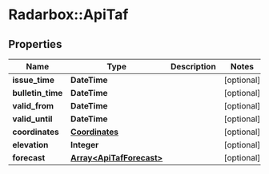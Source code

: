 # Radarbox::ApiTaf

## Properties
Name | Type | Description | Notes
------------ | ------------- | ------------- | -------------
**issue_time** | **DateTime** |  | [optional] 
**bulletin_time** | **DateTime** |  | [optional] 
**valid_from** | **DateTime** |  | [optional] 
**valid_until** | **DateTime** |  | [optional] 
**coordinates** | [**Coordinates**](Coordinates.md) |  | [optional] 
**elevation** | **Integer** |  | [optional] 
**forecast** | [**Array&lt;ApiTafForecast&gt;**](ApiTafForecast.md) |  | [optional] 

